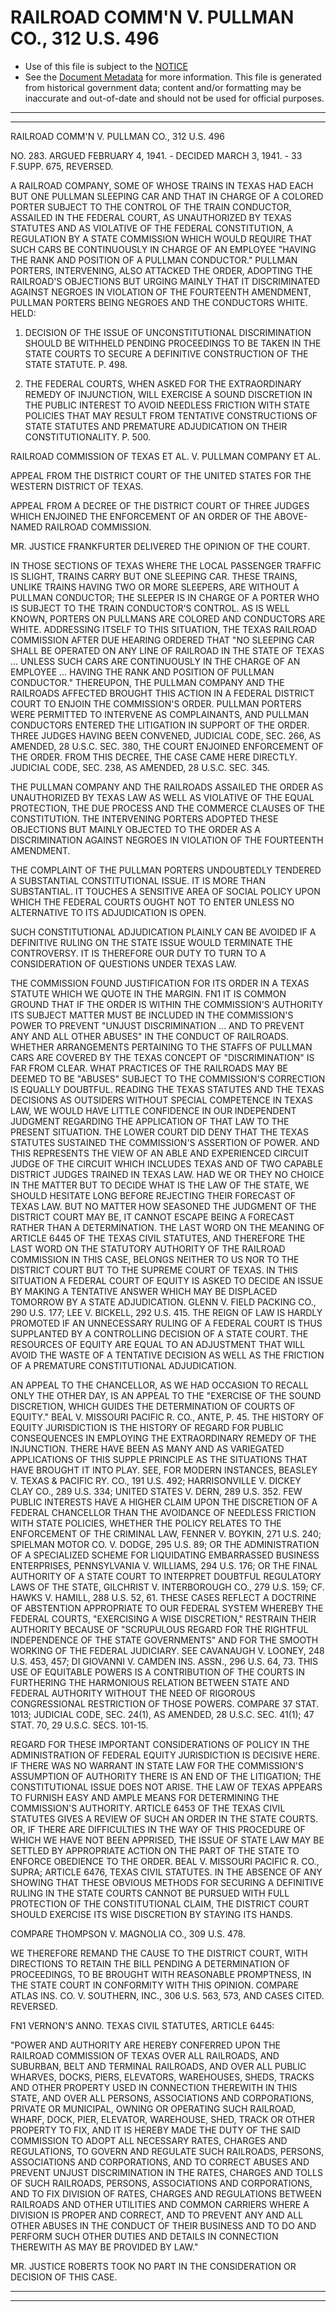 ---
---

# RAILROAD COMM'N V. PULLMAN CO., 312 U.S. 496

* Use of this file is subject to the [NOTICE](https://github.com/publicdocs/notice/blob/master/NOTICE)
* See the [Document Metadata](../../../) for more information.
  This file is generated from historical government data; content and/or formatting may be inaccurate and out-of-date and should not be used for official purposes.

----------
----------

RAILROAD COMM'N V. PULLMAN CO., 312 U.S. 496

NO. 283.  ARGUED FEBRUARY 4, 1941.  - DECIDED MARCH 3, 1941.  - 33 F.SUPP.  675, REVERSED.

A RAILROAD COMPANY, SOME OF WHOSE TRAINS IN TEXAS HAD EACH BUT ONE PULLMAN SLEEPING CAR AND THAT IN CHARGE OF A COLORED PORTER SUBJECT TO THE CONTROL OF THE TRAIN CONDUCTOR, ASSAILED IN THE FEDERAL COURT, AS UNAUTHORIZED BY TEXAS STATUTES AND AS VIOLATIVE OF THE FEDERAL CONSTITUTION, A REGULATION BY A STATE COMMISSION WHICH WOULD REQUIRE THAT SUCH CARS BE CONTINUOUSLY IN CHARGE OF AN EMPLOYEE "HAVING THE RANK AND POSITION OF A PULLMAN CONDUCTOR."  PULLMAN PORTERS, INTERVENING, ALSO ATTACKED THE ORDER, ADOPTING THE RAILROAD'S OBJECTIONS BUT URGING MAINLY THAT IT DISCRIMINATED AGAINST NEGROES IN VIOLATION OF THE FOURTEENTH AMENDMENT, PULLMAN PORTERS BEING NEGROES AND THE CONDUCTORS WHITE.  HELD:

1.  DECISION OF THE ISSUE OF UNCONSTITUTIONAL DISCRIMINATION SHOULD BE WITHHELD PENDING PROCEEDINGS TO BE TAKEN IN THE STATE COURTS TO SECURE A DEFINITIVE CONSTRUCTION OF THE STATE STATUTE.  P. 498.

2.  THE FEDERAL COURTS, WHEN ASKED FOR THE EXTRAORDINARY REMEDY OF INJUNCTION, WILL EXERCISE A SOUND DISCRETION IN THE PUBLIC INTEREST TO AVOID NEEDLESS FRICTION WITH STATE POLICIES THAT MAY RESULT FROM TENTATIVE CONSTRUCTIONS OF STATE STATUTES AND PREMATURE ADJUDICATION ON THEIR CONSTITUTIONALITY.  P. 500.

RAILROAD COMMISSION OF TEXAS ET AL. V. PULLMAN COMPANY ET AL.

APPEAL FROM THE DISTRICT COURT OF THE UNITED STATES FOR THE WESTERN DISTRICT OF TEXAS.

APPEAL FROM A DECREE OF THE DISTRICT COURT OF THREE JUDGES WHICH ENJOINED THE ENFORCEMENT OF AN ORDER OF THE ABOVE-NAMED RAILROAD COMMISSION.

MR. JUSTICE FRANKFURTER DELIVERED THE OPINION OF THE COURT.

IN THOSE SECTIONS OF TEXAS WHERE THE LOCAL PASSENGER TRAFFIC IS SLIGHT, TRAINS CARRY BUT ONE SLEEPING CAR.  THESE TRAINS, UNLIKE TRAINS HAVING TWO OR MORE SLEEPERS, ARE WITHOUT A PULLMAN CONDUCTOR; THE SLEEPER IS IN CHARGE OF A PORTER WHO IS SUBJECT TO THE TRAIN CONDUCTOR'S CONTROL.  AS IS WELL KNOWN, PORTERS ON PULLMANS ARE COLORED AND CONDUCTORS ARE WHITE.  ADDRESSING ITSELF TO THIS SITUATION, THE TEXAS RAILROAD COMMISSION AFTER DUE HEARING ORDERED THAT "NO SLEEPING CAR SHALL BE OPERATED ON ANY LINE OF RAILROAD IN THE STATE OF TEXAS ...  UNLESS SUCH CARS ARE CONTINUOUSLY IN THE CHARGE OF AN EMPLOYEE ...  HAVING THE RANK AND POSITION OF PULLMAN CONDUCTOR."  THEREUPON, THE PULLMAN COMPANY AND THE RAILROADS AFFECTED BROUGHT THIS ACTION IN A FEDERAL DISTRICT COURT TO ENJOIN THE COMMISSION'S ORDER.  PULLMAN PORTERS WERE PERMITTED TO INTERVENE AS COMPLAINANTS, AND PULLMAN CONDUCTORS ENTERED THE LITIGATION IN SUPPORT OF THE ORDER.  THREE JUDGES HAVING BEEN CONVENED, JUDICIAL CODE, SEC. 266, AS AMENDED, 28 U.S.C. SEC. 380, THE COURT ENJOINED ENFORCEMENT OF THE ORDER.  FROM THIS DECREE, THE CASE CAME HERE DIRECTLY.  JUDICIAL CODE, SEC. 238, AS AMENDED, 28 U.S.C. SEC. 345.

THE PULLMAN COMPANY AND THE RAILROADS ASSAILED THE ORDER AS UNAUTHORIZED BY TEXAS LAW AS WELL AS VIOLATIVE OF THE EQUAL PROTECTION, THE DUE PROCESS AND THE COMMERCE CLAUSES OF THE CONSTITUTION.  THE INTERVENING PORTERS ADOPTED THESE OBJECTIONS BUT MAINLY OBJECTED TO THE ORDER AS A DISCRIMINATION AGAINST NEGROES IN VIOLATION OF THE FOURTEENTH AMENDMENT.

THE COMPLAINT OF THE PULLMAN PORTERS UNDOUBTEDLY TENDERED A SUBSTANTIAL CONSTITUTIONAL ISSUE.  IT IS MORE THAN SUBSTANTIAL.  IT TOUCHES A SENSITIVE AREA OF SOCIAL POLICY UPON WHICH THE FEDERAL COURTS OUGHT NOT TO ENTER UNLESS NO ALTERNATIVE TO ITS ADJUDICATION IS OPEN.

SUCH CONSTITUTIONAL ADJUDICATION PLAINLY CAN BE AVOIDED IF A DEFINITIVE RULING ON THE STATE ISSUE WOULD TERMINATE THE CONTROVERSY.  IT IS THEREFORE OUR DUTY TO TURN TO A CONSIDERATION OF QUESTIONS UNDER TEXAS LAW.

THE COMMISSION FOUND JUSTIFICATION FOR ITS ORDER IN A TEXAS STATUTE WHICH WE QUOTE IN THE MARGIN.  FN1  IT IS COMMON GROUND THAT IF THE ORDER IS WITHIN THE COMMISSION'S AUTHORITY ITS SUBJECT MATTER MUST BE INCLUDED IN THE COMMISSION'S POWER TO PREVENT "UNJUST DISCRIMINATION ... AND TO PREVENT ANY AND ALL OTHER ABUSES" IN THE CONDUCT OF RAILROADS.  WHETHER ARRANGEMENTS PERTAINING TO THE STAFFS OF PULLMAN CARS ARE COVERED BY THE TEXAS CONCEPT OF "DISCRIMINATION" IS FAR FROM CLEAR.  WHAT PRACTICES OF THE RAILROADS MAY BE DEEMED TO BE "ABUSES" SUBJECT TO THE COMMISSION'S CORRECTION IS EQUALLY DOUBTFUL.  READING THE TEXAS STATUTES AND THE TEXAS DECISIONS AS OUTSIDERS WITHOUT SPECIAL COMPETENCE IN TEXAS LAW, WE WOULD HAVE LITTLE CONFIDENCE IN OUR INDEPENDENT JUDGMENT REGARDING THE APPLICATION OF THAT LAW TO THE PRESENT SITUATION.  THE LOWER COURT DID DENY THAT THE TEXAS STATUTES SUSTAINED THE COMMISSION'S ASSERTION OF POWER.  AND THIS REPRESENTS THE VIEW OF AN ABLE AND EXPERIENCED CIRCUIT JUDGE OF THE CIRCUIT WHICH INCLUDES TEXAS AND OF TWO CAPABLE DISTRICT JUDGES TRAINED IN TEXAS LAW.  HAD WE OR THEY NO CHOICE IN THE MATTER BUT TO DECIDE WHAT IS THE LAW OF THE STATE, WE SHOULD HESITATE LONG BEFORE REJECTING THEIR FORECAST OF TEXAS LAW.  BUT NO MATTER HOW SEASONED THE JUDGMENT OF THE DISTRICT COURT MAY BE, IT CANNOT ESCAPE BEING A FORECAST RATHER THAN A DETERMINATION.  THE LAST WORD ON THE MEANING OF ARTICLE 6445 OF THE TEXAS CIVIL STATUTES, AND THEREFORE THE LAST WORD ON THE STATUTORY AUTHORITY OF THE RAILROAD COMMISSION IN THIS CASE, BELONGS NEITHER TO US NOR TO THE DISTRICT COURT BUT TO THE SUPREME COURT OF TEXAS.  IN THIS SITUATION A FEDERAL COURT OF EQUITY IS ASKED TO DECIDE AN ISSUE BY MAKING A TENTATIVE ANSWER WHICH MAY BE DISPLACED TOMORROW BY A STATE ADJUDICATION.  GLENN V. FIELD PACKING CO., 290 U.S. 177; LEE V. BICKELL, 292 U.S. 415.  THE REIGN OF LAW IS HARDLY PROMOTED IF AN UNNECESSARY RULING OF A FEDERAL COURT IS THUS SUPPLANTED BY A CONTROLLING DECISION OF A STATE COURT.  THE RESOURCES OF EQUITY ARE EQUAL TO AN ADJUSTMENT THAT WILL AVOID THE WASTE OF A TENTATIVE DECISION AS WELL AS THE FRICTION OF A PREMATURE CONSTITUTIONAL ADJUDICATION.

AN APPEAL TO THE CHANCELLOR, AS WE HAD OCCASION TO RECALL ONLY THE OTHER DAY, IS AN APPEAL TO THE "EXERCISE OF THE SOUND DISCRETION, WHICH GUIDES THE DETERMINATION OF COURTS OF EQUITY."  BEAL V. MISSOURI PACIFIC R. CO., ANTE, P. 45.  THE HISTORY OF EQUITY JURISDICTION IS THE HISTORY OF REGARD FOR PUBLIC CONSEQUENCES IN EMPLOYING THE EXTRAORDINARY REMEDY OF THE INJUNCTION.  THERE HAVE BEEN AS MANY AND AS VARIEGATED APPLICATIONS OF THIS SUPPLE PRINCIPLE AS THE SITUATIONS THAT HAVE BROUGHT IT INTO PLAY.  SEE, FOR MODERN INSTANCES, BEASLEY V. TEXAS & PACIFIC RY. CO., 191 U.S. 492; HARRISONVILLE V. DICKEY CLAY CO., 289 U.S. 334; UNITED STATES V. DERN, 289 U.S. 352.  FEW PUBLIC INTERESTS HAVE A HIGHER CLAIM UPON THE DISCRETION OF A FEDERAL CHANCELLOR THAN THE AVOIDANCE OF NEEDLESS FRICTION WITH STATE POLICIES, WHETHER THE POLICY RELATES TO THE ENFORCEMENT OF THE CRIMINAL LAW, FENNER V. BOYKIN, 271 U.S. 240; SPIELMAN MOTOR CO. V. DODGE, 295 U.S. 89; OR THE ADMINISTRATION OF A SPECIALIZED SCHEME FOR LIQUIDATING EMBARRASSED BUSINESS ENTERPRISES, PENNSYLVANIA V. WILLIAMS, 294 U.S. 176; OR THE FINAL AUTHORITY OF A STATE COURT TO INTERPRET DOUBTFUL REGULATORY LAWS OF THE STATE, GILCHRIST V. INTERBOROUGH CO., 279 U.S. 159; CF. HAWKS V. HAMILL, 288 U.S. 52, 61.  THESE CASES REFLECT A DOCTRINE OF ABSTENTION APPROPRIATE TO OUR FEDERAL SYSTEM WHEREBY THE FEDERAL COURTS, "EXERCISING A WISE DISCRETION," RESTRAIN THEIR AUTHORITY BECAUSE OF "SCRUPULOUS REGARD FOR THE RIGHTFUL INDEPENDENCE OF THE STATE GOVERNMENTS" AND FOR THE SMOOTH WORKING OF THE FEDERAL JUDICIARY.  SEE CAVANAUGH V. LOONEY, 248 U.S. 453, 457; DI GIOVANNI V. CAMDEN INS. ASSN., 296 U.S. 64, 73.  THIS USE OF EQUITABLE POWERS IS A CONTRIBUTION OF THE COURTS IN FURTHERING THE HARMONIOUS RELATION BETWEEN STATE AND FEDERAL AUTHORITY WITHOUT THE NEED OF RIGOROUS CONGRESSIONAL RESTRICTION OF THOSE POWERS.  COMPARE 37 STAT. 1013; JUDICIAL CODE, SEC. 24(1), AS AMENDED, 28 U.S.C. SEC. 41(1); 47 STAT. 70, 29 U.S.C. SECS. 101-15.

REGARD FOR THESE IMPORTANT CONSIDERATIONS OF POLICY IN THE ADMINISTRATION OF FEDERAL EQUITY JURISDICTION IS DECISIVE HERE.  IF THERE WAS NO WARRANT IN STATE LAW FOR THE COMMISSION'S ASSUMPTION OF AUTHORITY THERE IS AN END OF THE LITIGATION; THE CONSTITUTIONAL ISSUE DOES NOT ARISE.  THE LAW OF TEXAS APPEARS TO FURNISH EASY AND AMPLE MEANS FOR DETERMINING THE COMMISSION'S AUTHORITY.  ARTICLE 6453 OF THE TEXAS CIVIL STATUTES GIVES A REVIEW OF SUCH AN ORDER IN THE STATE COURTS.  OR, IF THERE ARE DIFFICULTIES IN THE WAY OF THIS PROCEDURE OF WHICH WE HAVE NOT BEEN APPRISED, THE ISSUE OF STATE LAW MAY BE SETTLED BY APPROPRIATE ACTION ON THE PART OF THE STATE TO ENFORCE OBEDIENCE TO THE ORDER.  BEAL V. MISSOURI PACIFIC R. CO., SUPRA; ARTICLE 6476, TEXAS CIVIL STATUTES.  IN THE ABSENCE OF ANY SHOWING THAT THESE OBVIOUS METHODS FOR SECURING A DEFINITIVE RULING IN THE STATE COURTS CANNOT BE PURSUED WITH FULL PROTECTION OF THE CONSTITUTIONAL CLAIM, THE DISTRICT COURT SHOULD EXERCISE ITS WISE DISCRETION BY STAYING ITS HANDS.

COMPARE THOMPSON V. MAGNOLIA CO., 309 U.S. 478.

WE THEREFORE REMAND THE CAUSE TO THE DISTRICT COURT, WITH DIRECTIONS TO RETAIN THE BILL PENDING A DETERMINATION OF PROCEEDINGS, TO BE BROUGHT WITH REASONABLE PROMPTNESS, IN THE STATE COURT IN CONFORMITY WITH THIS OPINION.  COMPARE ATLAS INS. CO. V. SOUTHERN, INC., 306 U.S. 563, 573, AND CASES CITED.  REVERSED.

FN1 VERNON'S ANNO.  TEXAS CIVIL STATUTES, ARTICLE 6445:

"POWER AND AUTHORITY ARE HEREBY CONFERRED UPON THE RAILROAD COMMISSION OF TEXAS OVER ALL RAILROADS, AND SUBURBAN, BELT AND TERMINAL RAILROADS, AND OVER ALL PUBLIC WHARVES, DOCKS, PIERS, ELEVATORS, WAREHOUSES, SHEDS, TRACKS AND OTHER PROPERTY USED IN CONNECTION THEREWITH IN THIS STATE, AND OVER ALL PERSONS, ASSOCIATIONS AND CORPORATIONS, PRIVATE OR MUNICIPAL, OWNING OR OPERATING SUCH RAILROAD, WHARF, DOCK, PIER, ELEVATOR, WAREHOUSE, SHED, TRACK OR OTHER PROPERTY TO FIX, AND IT IS HEREBY MADE THE DUTY OF THE SAID COMMISSION TO ADOPT ALL NECESSARY RATES, CHARGES AND REGULATIONS, TO GOVERN AND REGULATE SUCH RAILROADS, PERSONS, ASSOCIATIONS AND CORPORATIONS, AND TO CORRECT ABUSES AND PREVENT UNJUST DISCRIMINATION IN THE RATES, CHARGES AND TOLLS OF SUCH RAILROADS, PERSONS, ASSOCIATIONS AND CORPORATIONS, AND TO FIX DIVISION OF RATES, CHARGES AND REGULATIONS BETWEEN RAILROADS AND OTHER UTILITIES AND COMMON CARRIERS WHERE A DIVISION IS PROPER AND CORRECT, AND TO PREVENT ANY AND ALL OTHER ABUSES IN THE CONDUCT OF THEIR BUSINESS AND TO DO AND PERFORM SUCH OTHER DUTIES AND DETAILS IN CONNECTION THEREWITH AS MAY BE PROVIDED BY LAW."

MR. JUSTICE ROBERTS TOOK NO PART IN THE CONSIDERATION OR DECISION OF THIS CASE.


----------
----------

